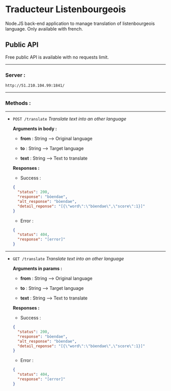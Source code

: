# Traducteur Listenbourgeois

Node.JS back-end application to manage translation of listenbourgeois language. Only available with french.

## Public API

Free public API is available with no requests limit.

----

### Server :

`http://51.210.104.99:1841/`

----


### Methods : 

---


- `POST /translate`
  *Translate text into an other language*

  **Arguments in body :**
   - **from** : String
   --> Original language

   - **to** : String
   --> Target language

   - **text** : String
   --> Text to translate
   
   
   **Responses :**
   
   - Success : 
   ```json
   {
     "status": 200,
     "response": "bòendae",
     "alt_response": "bòendae",
     "detail_reponse": "[{\"word\":\"bòendae\",\"score\":1}]"
   }
   ```
   
   - Error :
   ```json
   {
     "status": 404,
     "response": "[error]"
   }
   ```

---

- `GET /translate`
  *Translate text into an other language*

  **Arguments in params :**
   - **from** : String
   --> Original language

   - **to** : String
   --> Target language

   - **text** : String
   --> Text to translate
   
   **Responses :**
   
   - Success : 
   ```json
   {
     "status": 200,
     "response": "bòendae",
     "alt_response": "bòendae",
     "detail_reponse": "[{\"word\":\"bòendae\",\"score\":1}]"
   }
   ```
   
   - Error :
   ```json
   {
     "status": 404,
     "response": "[error]"
   }
   ```
